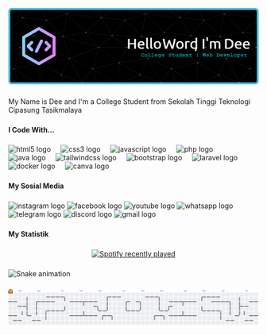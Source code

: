 
![dee-aah](img/github-header-image%20(1).png)

###

<p align="left">My Name is Dee and I'm a College Student from Sekolah Tinggi Teknologi Cipasung Tasikmalaya</p>

###

<h4 align="left">I Code With...</h4>

###

<div align="left">
  <img src="https://cdn.jsdelivr.net/gh/devicons/devicon/icons/html5/html5-original.svg" height="30" alt="html5 logo"  />
  <img width="12" />
  <img src="https://cdn.jsdelivr.net/gh/devicons/devicon/icons/css3/css3-original.svg" height="30" alt="css3 logo"  />
  <img width="12" />
  <img src="https://cdn.jsdelivr.net/gh/devicons/devicon/icons/javascript/javascript-original.svg" height="30" alt="javascript logo"  />
  <img width="12" />
  <img src="https://cdn.jsdelivr.net/gh/devicons/devicon/icons/php/php-original.svg" height="30" alt="php logo"  />
  <img width="12" />
  <img src="https://cdn.jsdelivr.net/gh/devicons/devicon/icons/java/java-original.svg" height="30" alt="java logo"  />
  <img width="12" />
  <img src="https://cdn.jsdelivr.net/gh/devicons/devicon/icons/tailwindcss/tailwindcss-original-wordmark.svg" height="30" alt="tailwindcss logo"  />
  <img width="12" />
  <img src="https://cdn.jsdelivr.net/gh/devicons/devicon/icons/bootstrap/bootstrap-original.svg" height="30" alt="bootstrap logo"  />
  <img width="12" />
  <img src="https://cdn.jsdelivr.net/gh/devicons/devicon/icons/laravel/laravel-original.svg" height="30" alt="laravel logo"  />
  <img width="12" />
  <img src="https://cdn.jsdelivr.net/gh/devicons/devicon/icons/docker/docker-original.svg" height="30" alt="docker logo"  />
  <img width="12" />
  <img src="https://cdn.jsdelivr.net/gh/devicons/devicon/icons/canva/canva-original.svg" height="30" alt="canva logo"  />
</div>

###

<h4 align="left">My Sosial Media</h4>

###


<div align="left">
  <img src="https://raw.githubusercontent.com/maurodesouza/profile-readme-generator/master/src/assets/icons/social/instagram/default.svg" width="52" height="40" alt="instagram logo"  />
  <img src="https://raw.githubusercontent.com/maurodesouza/profile-readme-generator/master/src/assets/icons/social/facebook/default.svg" width="52" height="40" alt="facebook logo"  />
  <img src="https://raw.githubusercontent.com/maurodesouza/profile-readme-generator/master/src/assets/icons/social/youtube/default.svg" width="52" height="40" alt="youtube logo"  />
  <img src="https://raw.githubusercontent.com/maurodesouza/profile-readme-generator/master/src/assets/icons/social/whatsapp/default.svg" width="52" height="40" alt="whatsapp logo"  />
  <img src="https://raw.githubusercontent.com/maurodesouza/profile-readme-generator/master/src/assets/icons/social/telegram/default.svg" width="52" height="40" alt="telegram logo"  />
  <img src="https://raw.githubusercontent.com/maurodesouza/profile-readme-generator/master/src/assets/icons/social/discord/default.svg" width="52" height="40" alt="discord logo"  />
  <img src="https://raw.githubusercontent.com/maurodesouza/profile-readme-generator/master/src/assets/icons/social/gmail/default.svg" width="52" height="40" alt="gmail logo"  />
</div>

###

<h4 align="left">My Statistik</h4>

### 
<div align="center">
<a href="https://github-readme-stats.vercel.app/api?username=dee-aah&theme=github_dark&show_icons=true" />
</div>

###

<div align="center">
  <a href="https://open.spotify.com/user/31vfoze7k6xbo4co22xipaxtllkm">
    <img src="https://spotify-recently-played-readme.vercel.app/api?user=31vfoze7k6xbo4co22xipaxtllkm&count=5&unique=true" alt="Spotify recently played"  />
  </a>
</div>

###

<img src="https://raw.githubusercontent.com/dee-aah/dee-aah/output/snake.svg" alt="Snake animation" />

###

<picture>
  <source media="(prefers-color-scheme: dark)" srcset="https://raw.githubusercontent.com/dee-aah/dee-aah/output/pacman-contribution-graph-dark.svg">
  <source media="(prefers-color-scheme: light)" srcset="https://raw.githubusercontent.com/dee-aah/dee-aah/output/pacman-contribution-graph.svg">
  <img alt="pacman contribution graph" src="https://raw.githubusercontent.com/dee-aah/dee-aah/output/pacman-contribution-graph.svg">
</picture>

###